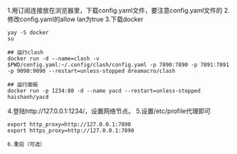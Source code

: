 
1.用订阅连接放在浏览器里，下载config.yaml文件，要注意config.yaml文件的
2.修改config.yaml的allow lan为true
3.下载docker
```
yay -S docker
su 

## 运行clash
docker run -d --name=clash -v $PWD/config.yaml:~/.config/clash/config.yaml -p 7890:7890 -p 7891:7891 -p 9090:9090 --restart=unless-stopped dreamacro/clash

## 运行面板
docker run -p 1234:80 -d --name yacd --restart=unless-stopped haishanh/yacd

```
4.登陆http://127.0.0.1:1234/，设置网络节点。
5.设置/etc/profile代理即可
```
export http_proxy=http://127.0.0.1:7890
export https_proxy=http://127.0.0.1:7890
```
	6.重启（可选）